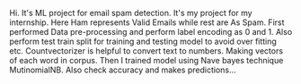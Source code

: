 Hi. It's ML project for email spam detection. It's my project for my internship.
Here Ham represents Valid Emails while rest are As Spam. 
First performed Data pre-processing and perform label encoding as 0  and 1.
Also perform test train split for training and testing model to avoid over fitting etc. 
Countvectorizer is helpful to convert text to numbers. Making vectors of each word in corpus. 
Then I trained model using Nave bayes technique MutinomialNB. Also check accuracy and makes predictions... 
